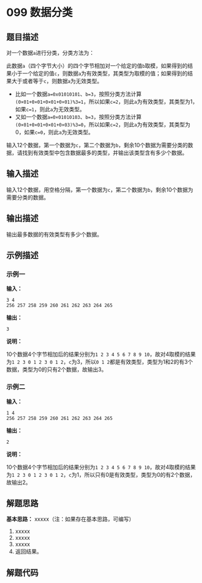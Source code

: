 # 099 数据分类

## 题目描述

对一个数据`a`进行分类，分类方法为：

此数据`a`（四个字节大小）的四个字节相加对一个给定的值`b`取模，如果得到的结果小于一个给定的值`c`，则数据`a`为有效类型，其类型为取模的值；如果得到的结果大于或者等于`c`，则数据`a`为无效类型。

- 比如一个数据`a=0x01010101`、`b=3`，按照分类方法计算`(0×01+0×01+0×01+0×01)%3=1`，所以如果`c=2`，则此`a`为有效类型，其类型为1，如果`c=1`，则此`a`为无效类型。
- 又如一个数据`a=0×01010103`、`b=3`，按照分类方法计算`(0×01+0×01+0×01+0×03)%3=0`，所以如果`c=2`，则此`a`为有效类型，其类型为0，如果`c=0`，则此`a`为无效类型。

输入12个数据，第一个数据为`c`，第二个数据为`b`，剩余10个数据为需要分类的数据，请找到有效类型中包含数据最多的类型，并输出该类型含有多少个数据。

## 输入描述

输入12个数据，用空格分隔，第一个数据为`c`，第二个数据为`b`，剩余10个数据为需要分类的数据。

## 输出描述

输出最多数据的有效类型有多少个数据。

## 示例描述

### 示例一

**输入：**
```text
3 4
256 257 258 259 260 261 262 263 264 265
```

**输出：**
```text
3
```

**说明：**  

10个数据4个字节相加后的结果分别为`1 2 3 4 5 6 7 8 9 10`，故对4取模的结果为`1 2 3 0 1 2 3 0 1 2`，`c`为3，所以`0 1 2`都是有效类型，类型为1和2的有3个数据，类型为0的只有2个数据，故输出3。

### 示例二

**输入：**
```text
1 4 
256 257 258 259 260 261 262 263 264 265
```

**输出：**
```text
2
```

**说明：**  

10个数据4个字节相加后的结果分别为`1 2 3 4 5 6 7 8 9 10`，故对4取模的结果为`1 2 3 0 1 2 3 0 1 2`，`c`为1，所以只有0是有效类型，类型为0的有2个数据，故输出2。

## 解题思路

**基本思路：** xxxxx（注：如果存在基本思路，可编写）
1. xxxxx
2. xxxxx
3. xxxxx
4. 返回结果。

## 解题代码